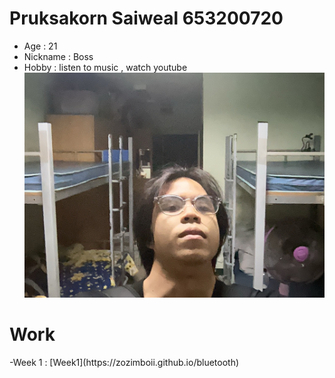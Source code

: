 <h1>Pruksakorn Saiweal 653200720</h1>

- Age : 21
- Nickname : Boss
- Hobby : listen to music , watch youtube
![Boss](/Image/IMG_1888.jpeg)

<h1>Work</h1>
-Week 1 : [Week1](https://zozimboii.github.io/bluetooth)
